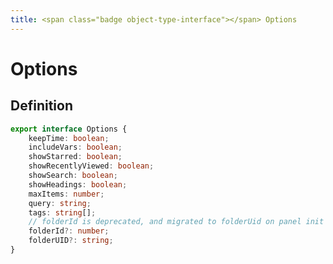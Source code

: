 ```yaml
---
title: <span class="badge object-type-interface"></span> Options
---
```

# <span class="badge object-type-interface"></span> Options

## Definition

```typescript
export interface Options {
	keepTime: boolean;
	includeVars: boolean;
	showStarred: boolean;
	showRecentlyViewed: boolean;
	showSearch: boolean;
	showHeadings: boolean;
	maxItems: number;
	query: string;
	tags: string[];
	// folderId is deprecated, and migrated to folderUid on panel init
	folderId?: number;
	folderUID?: string;
}

```
